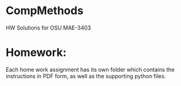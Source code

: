 # CompMethods
HW Solutions for OSU MAE-3403

# Homework:
Each home work assignment has its own folder which contains the instructions in PDF form, as well as the supporting python files.
